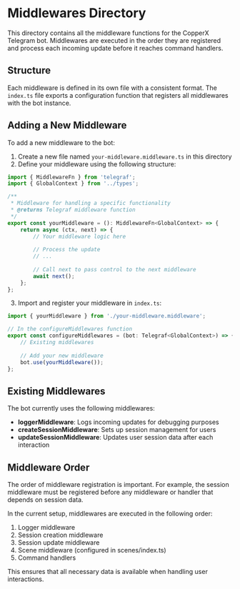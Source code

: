 # Middlewares Directory

This directory contains all the middleware functions for the CopperX Telegram bot. Middlewares are executed in the order they are registered and process each incoming update before it reaches command handlers.

## Structure

Each middleware is defined in its own file with a consistent format. The `index.ts` file exports a configuration function that registers all middlewares with the bot instance.

## Adding a New Middleware

To add a new middleware to the bot:

1. Create a new file named `your-middleware.middleware.ts` in this directory
2. Define your middleware using the following structure:

```typescript
import { MiddlewareFn } from 'telegraf';
import { GlobalContext } from '../types';

/**
 * Middleware for handling a specific functionality
 * @returns Telegraf middleware function
 */
export const yourMiddleware = (): MiddlewareFn<GlobalContext> => {
    return async (ctx, next) => {
        // Your middleware logic here
        
        // Process the update
        // ...
        
        // Call next to pass control to the next middleware
        await next();
    };
};
```

3. Import and register your middleware in `index.ts`:

```typescript
import { yourMiddleware } from './your-middleware.middleware';

// In the configureMiddlewares function
export const configureMiddlewares = (bot: Telegraf<GlobalContext>) => {
    // Existing middlewares
    
    // Add your new middleware
    bot.use(yourMiddleware());
};
```

## Existing Middlewares

The bot currently uses the following middlewares:

- **loggerMiddleware**: Logs incoming updates for debugging purposes
- **createSessionMiddleware**: Sets up session management for users
- **updateSessionMiddleware**: Updates user session data after each interaction

## Middleware Order

The order of middleware registration is important. For example, the session middleware must be registered before any middleware or handler that depends on session data.

In the current setup, middlewares are executed in the following order:

1. Logger middleware
2. Session creation middleware 
3. Session update middleware
4. Scene middleware (configured in scenes/index.ts)
5. Command handlers

This ensures that all necessary data is available when handling user interactions.